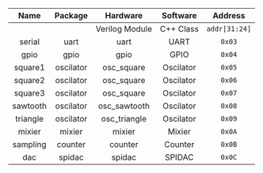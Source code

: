 |   Name   |  Package  |    Hardware    | Software  |    Address    |
| :------: | :-------: | :------------: | :-------: | :-----------: |
|          |           | Verilog Module | C++ Class | `addr[31:24]` |
|  serial  |   uart    |      uart      |   UART    |    `0x03`     |
|   gpio   |   gpio    |      gpio      |   GPIO    |    `0x04`     |
| square1  | oscilator |   osc_square   | Oscilator |    `0x05`     |
| square2  | oscilator |   osc_square   | Oscilator |    `0x06`     |
| square3  | oscilator |   osc_square   | Oscilator |    `0x07`     |
| sawtooth | oscilator |  osc_sawtooth  | Oscilator |    `0x08`     |
| triangle | oscilator |  osc_triangle  | Oscilator |    `0x09`     |
|  mixier  |  mixier   |     mixier     |  Mixier   |    `0x0A`     |
| sampling |  counter  |    counter     |  Counter  |    `0x0B`     |
|   dac    |  spidac   |     spidac     |  SPIDAC   |    `0x0C`     |